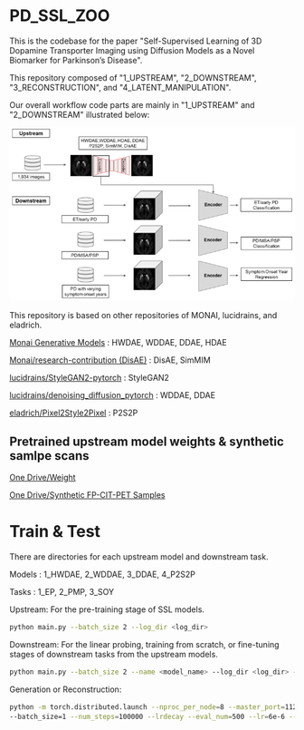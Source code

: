 # PD_SSL_ZOO
This is the codebase for the paper "Self-Supervised Learning of 3D Dopamine Transporter Imaging using Diffusion Models as a Novel Biomarker for Parkinson’s Disease".

This repository composed of "1_UPSTREAM", "2_DOWNSTREAM", "3_RECONSTRUCTION", and "4_LATENT_MANIPULATION". 

Our overall workflow code parts are mainly in "1_UPSTREAM" and "2_DOWNSTREAM" illustrated below: 


![image](./assets/Overview.png)


This repository is based on other repositories of MONAI, lucidrains, and eladrich.

[Monai Generative Models](https://github.com/Project-MONAI/GenerativeModels/tree/main/generative) : HWDAE, WDDAE, DDAE, HDAE

[Monai/research-contribution (DisAE)](https://github.com/Project-MONAI/research-contributions/tree/main/DAE) : DisAE, SimMIM

[lucidrains/StyleGAN2-pytorch](https://github.com/lucidrains/stylegan2-pytorch) : StyleGAN2

[lucidrains/denoising_diffusion_pytorch](https://github.com/lucidrains/denoising-diffusion-pytorch/tree/main/denoising_diffusion_pytorch) : WDDAE, DDAE

[eladrich/Pixel2Style2Pixel](https://github.com/eladrich/pixel2style2pixel) : P2S2P

## Pretrained upstream model weights & synthetic samlpe scans
[One Drive/Weight](https://liveuou-my.sharepoint.com/my?id=%2Fpersonal%2Fkrying%5Fmail%5Fulsan%5Fac%5Fkr%2FDocuments%2FWEIGHTS)

[One Drive/Synthetic FP-CIT-PET Samples](https://liveuou-my.sharepoint.com/my?id=%2Fpersonal%2Fkrying%5Fmail%5Fulsan%5Fac%5Fkr%2FDocuments%2FSynth%5FFP%5FCIT%5FPET%5FSamples)


# Train & Test

There are directories for each upstream model and downstream task. 

Models : 1_HWDAE, 2_WDDAE, 3_DDAE, 4_P2S2P

Tasks : 1_EP, 2_PMP, 3_SOY 

Upstream: For the pre-training stage of SSL models.

```bash
python main.py --batch_size 2 --log_dir <log_dir>
```

Downstream: For the linear probing, training from scratch, or fine-tuning stages of downstream tasks from the upstream models.

```bash
python main.py --batch_size 2 --name <model_name> --log_dir <log_dir> --data_per <data_percentage> --linear_mode <linear | scratch | fine_tuning> 
```

Generation or Reconstruction:

```bash
python -m torch.distributed.launch --nproc_per_node=8 --master_port=11223 main.py
--batch_size=1 --num_steps=100000 --lrdecay --eval_num=500 --lr=6e-6 --decay=0.1
```